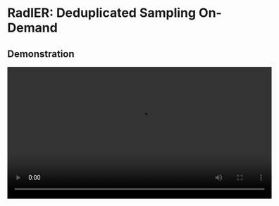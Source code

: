 # RadlER: Deduplicated Sampling On-Demand
## Demonstration

<!-- [![Watch the video]
(https://raw.githubusercontent.com/lucazecchini/radler_demo/main/radler_demo.png)]
(https://github.com/lucazecchini/radler_demo/blob/main/radler_demo.mp4) -->

<video width="600" controls>
  <source src="https://github.com/lucazecchini/radler_demo/raw/main/radler_demo.mp4" type="video/mp4">
</video>

